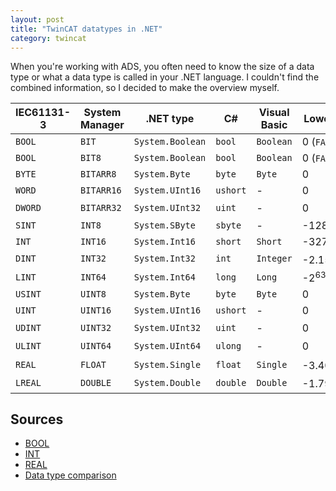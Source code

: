 ```yaml
---
layout: post
title: "TwinCAT datatypes in .NET"
category: twincat
---
```


When you're working with ADS, you often need to know the size of a data type or what a data type is called in your .NET language. I couldn't find the combined information, so I decided to make the overview myself.

| IEC61131-3 | System Manager | .NET type        | C#       | Visual Basic | Lower bound             | Upper bound            | Memory space |
| ---------- | -------------- | ---------------- | -------- | ------------ | ----------------------- | ---------------------- | ------------ |
| `BOOL`     | `BIT`          | `System.Boolean` | `bool`   | `Boolean`    | 0 (`FALSE`)             | 1 (`TRUE`)             | 8 bit        |
| `BOOL`     | `BIT8`         | `System.Boolean` | `bool`   | `Boolean`    | 0 (`FALSE`)             | 1 (`TRUE`)             | 8 bit        |
| `BYTE`     | `BITARR8`      | `System.Byte`    | `byte`   | `Byte`       | 0                       | 255                    | 8 bit        |
| `WORD`     | `BITARR16`     | `System.UInt16`  | `ushort` | -            | 0                       | 65535                  | 16 bit       |
| `DWORD`    | `BITARR32`     | `System.UInt32`  | `uint`   | -            | 0                       | 4.29·10<sup>9</sup>    | 32 bit       |
| `SINT`     | `INT8`         | `System.SByte`   | `sbyte`  | -            | -128                    | 127                    | 8 bit        |
| `INT`      | `INT16`        | `System.Int16`   | `short`  | `Short`      | -32768                  | 32767                  | 16 bit       |
| `DINT`     | `INT32`        | `System.Int32`   | `int`    | `Integer`    | -2.15·10<sup>9</sup>    | 2.15·10<sup>9</sup>    | 32 bit       |
| `LINT`     | `INT64`        | `System.Int64`   | `long`   | `Long`       | -2<sup>63</sup>         | -2<sup>63</sup>-1      | 64 bit       |
| `USINT`    | `UINT8`        | `System.Byte`    | `byte`   | `Byte`       | 0                       | 255                    | 8 bit        |
| `UINT`     | `UINT16`       | `System.UInt16`  | `ushort` | -            | 0                       | 65535                  | 16 bit       |
| `UDINT`    | `UINT32`       | `System.UInt32`  | `uint`   | -            | 0                       | 4.29·10<sup>9</sup>    | 32 bit       |
| `ULINT`    | `UINT64`       | `System.UInt64`  | `ulong`  | -            | 0                       | 2<sup>64</sup>-1       | 64 bit       |
| `REAL`     | `FLOAT`        | `System.Single`  | `float`  | `Single`     | -3.40·10<sup>38</sup>   | 3.40·10<sup>38</sup>   | 32 bit       |
| `LREAL`    | `DOUBLE`       | `System.Double`  | `double` | `Double`     | -1.798·10<sup>308</sup> | 1.798·10<sup>308</sup> | 64 bit       |

## Sources

- [BOOL](https://infosys.beckhoff.com/content/1033/tc3_plc_intro/2529394315.html?id=1768255288341275228)
- [INT](https://infosys.beckhoff.com/english.php?content=../content/1033/tc3_plc_intro/2529399691.html&id=)
- [REAL](https://infosys.beckhoff.com/english.php?content=../content/1033/tc3_plc_intro/2529399691.html&id=)
- [Data type comparison](https://infosys.beckhoff.com/content/1033/tc3_system/html/tcsysmgr_datatypecomparison.htm?id=3043404538898382042)
